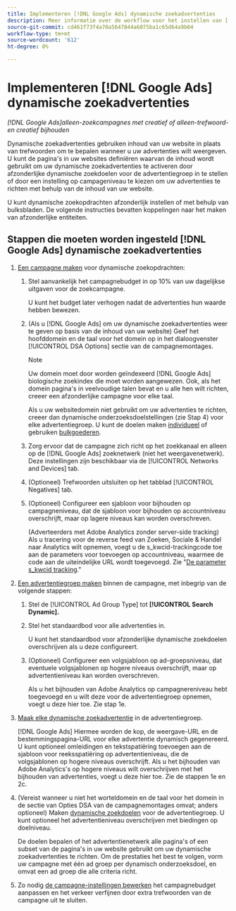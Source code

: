 ```yaml
---
title: Implementeren [!DNL Google Ads] dynamische zoekadvertenties
description: Meer informatie over de workflow voor het instellen van [!DNL Google Ads] dynamische zoekopdrachten.
source-git-commit: cd461f73f4a70a5647844a6075ba1c65d64a9b04
workflow-type: tm+mt
source-wordcount: '612'
ht-degree: 0%

---
```


# Implementeren [!DNL Google Ads] dynamische zoekadvertenties

*[!DNL Google Ads]alleen-zoekcampagnes met creatief of alleen-trefwoord- en creatief bijhouden*

Dynamische zoekadvertenties gebruiken inhoud van uw website in plaats van trefwoorden om te bepalen wanneer u uw advertenties wilt weergeven. U kunt de pagina&#39;s in uw websites definiëren waarvan de inhoud wordt gebruikt om uw dynamische zoekadvertenties te activeren door afzonderlijke dynamische zoekdoelen voor de advertentiegroep in te stellen of door een instelling op campageniveau te kiezen om uw advertenties te richten met behulp van de inhoud van uw website.

U kunt dynamische zoekopdrachten afzonderlijk instellen of met behulp van bulksbladen. De volgende instructies bevatten koppelingen naar het maken van afzonderlijke entiteiten.

## Stappen die moeten worden ingesteld [!DNL Google Ads] dynamische zoekadvertenties

1. [Een campagne maken](/help/search-social-commerce/campaign-management/campaigns/campaign-manage.md) voor dynamische zoekopdrachten:

   1. Stel aanvankelijk het campagnebudget in op 10% van uw dagelijkse uitgaven voor de zoekcampagne.

      U kunt het budget later verhogen nadat de advertenties hun waarde hebben bewezen.

   1. (Als u [!DNL Google Ads] om uw dynamische zoekadvertenties weer te geven op basis van de inhoud van uw website) Geef het hoofddomein en de taal voor het domein op in het dialoogvenster [!UICONTROL DSA Options] sectie van de campagnemontages.

      >[!NOTE]
      >
      >Uw domein moet door worden geïndexeerd [!DNL Google Ads] biologische zoekindex die moet worden aangewezen. Ook, als het domein pagina&#39;s in veelvoudige talen bevat en u alle hen wilt richten, creeer een afzonderlijke campagne voor elke taal.

      Als u uw websitedomein niet gebruikt om uw advertenties te richten, creeer dan dynamische onderzoeksdoelstellingen (zie Stap 4) voor elke advertentiegroep. U kunt de doelen maken [individueel](/help/search-social-commerce/campaign-management/campaigns/dynamic-search-target-manage.md) of gebruiken [bulkgoederen](/help/search-social-commerce/campaign-management/bulksheets/bulksheet-about.md).

   1. Zorg ervoor dat de campagne zich richt op het zoekkanaal en alleen op de [!DNL Google Ads] zoeknetwerk (niet het weergavenetwerk). Deze instellingen zijn beschikbaar via de [!UICONTROL Networks and Devices] tab.

   1. (Optioneel) Trefwoorden uitsluiten op het tabblad [!UICONTROL Negatives] tab.

   1. (Optioneel) Configureer een sjabloon voor bijhouden op campagneniveau, dat de sjabloon voor bijhouden op accountniveau overschrijft, maar op lagere niveaus kan worden overschreven.

      (Adverteerders met Adobe Analytics zonder server-side tracking) Als u tracering voor de reverse feed van Zoeken, Sociale &amp; Handel naar Analytics wilt opnemen, voegt u de s_kwcid-trackingcode toe aan de parameters voor toevoegen op accountniveau, waarmee de code aan de uiteindelijke URL wordt toegevoegd. Zie &quot;[De parameter s_kwcid tracking](/help/search-social-commerce/tracking/skwcid-tracking-parameter.md).&quot;

1. [Een advertentiegroep maken](/help/search-social-commerce/campaign-management/campaigns/ad-group-manage.md) binnen de campagne, met inbegrip van de volgende stappen:

   1. Stel de [!UICONTROL Ad Group Type] tot **[!UICONTROL Search Dynamic].**

   1. Stel het standaardbod voor alle advertenties in.

      U kunt het standaardbod voor afzonderlijke dynamische zoekdoelen overschrijven als u deze configureert.

   1. (Optioneel) Configureer een volgsjabloon op ad-groepsniveau, dat eventuele volgsjablonen op hogere niveaus overschrijft, maar op advertentieniveau kan worden overschreven.

      Als u het bijhouden van Adobe Analytics op campagnereniveau hebt toegevoegd en u wilt deze voor de advertentiegroep opnemen, voegt u deze hier toe. Zie stap 1e.

1. [Maak elke dynamische zoekadvertentie](/help/search-social-commerce/campaign-management/campaigns/ad-manage.md) in de advertentiegroep.

   [!DNL Google Ads] Hiermee worden de kop, de weergave-URL en de bestemmingspagina-URL voor elke advertentie dynamisch gegenereerd. U kunt optioneel omleidingen en tekstspatiëring toevoegen aan de sjabloon voor reeksspatiëring op advertentieniveau, die de volgsjablonen op hogere niveaus overschrijft.
Als u het bijhouden van Adobe Analytics&#39;s op hogere niveaus wilt overschrijven met het bijhouden van advertenties, voegt u deze hier toe. Zie de stappen 1e en 2c.

1. (Vereist wanneer u niet het worteldomein en de taal voor het domein in de sectie van Opties DSA van de campagnemontages omvat; anders optioneel) Maken [dynamische zoekdoelen](/help/search-social-commerce/campaign-management/campaigns/dynamic-search-target-manage.md) voor de advertentiegroep. U kunt optioneel het advertentieniveau overschrijven met biedingen op doelniveau.

   De doelen bepalen of het advertentienetwerk alle pagina&#39;s of een subset van de pagina&#39;s in uw website gebruikt om uw dynamische zoekadvertenties te richten. Om de prestaties het best te volgen, vorm uw campagne met één ad groep per dynamisch onderzoeksdoel, en omvat een ad groep die alle criteria richt.

1. Zo nodig [de campagne-instellingen bewerken](/help/search-social-commerce/campaign-management/campaigns/campaign-manage.md) het campagnebudget aanpassen en het verkeer verfijnen door extra trefwoorden van de campagne uit te sluiten.
